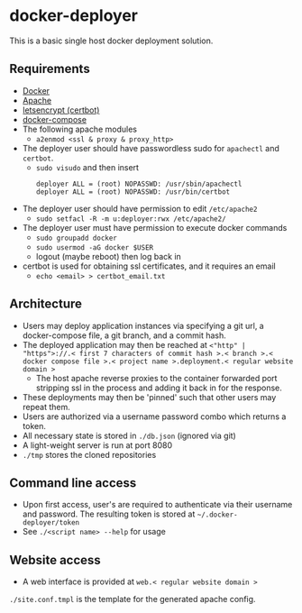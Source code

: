 # docker-deployer
This is a basic single host docker deployment solution.

## Requirements
* [Docker](https://docs.docker.com/install/)
* [Apache](https://www.apache.org)
* [letsencrypt (certbot)](https://certbot.eff.org)
* [docker-compose](https://docs.docker.com/compose/install/)
* The following apache modules
  * `a2enmod <ssl & proxy & proxy_http>`
* The deployer user should have passwordless sudo for `apachectl` and `certbot`.
  * `sudo visudo` and then insert
    ```
    deployer ALL = (root) NOPASSWD: /usr/sbin/apachectl
    deployer ALL = (root) NOPASSWD: /usr/bin/certbot
    ```
* The deployer user should have permission to edit `/etc/apache2`
  * `sudo setfacl -R -m u:deployer:rwx /etc/apache2/`
* The deployer user must have permission to execute docker commands
  * `sudo groupadd docker`
  * `sudo usermod -aG docker $USER`
  * logout (maybe reboot) then log back in
* certbot is used for obtaining ssl certificates, and it requires an email
  * `echo <email> > certbot_email.txt` 

## Architecture
* Users may deploy application instances via specifying a git url, a docker-compose file, a git branch, and a commit hash.
* The deployed application may then be reached at `<"http" | "https">://.< first 7 characters of commit hash >.< branch >.< docker compose file >.< project name >.deployment.< regular website domain >`
  * The host apache reverse proxies to the container forwarded port stripping ssl in
    the process and adding it back in for the response.
* These deployments may then be 'pinned' such that other users may repeat them.
* Users are authorized via a username password combo which returns a token.
* All necessary state is stored in `./db.json` (ignored via git)
* A light-weight server is run at port 8080
* `./tmp` stores the cloned repositories

## Command line access
* Upon first access, user's are required to authenticate via their username and password. The resulting token is stored at `~/.docker-deployer/token`
* See `./<script name> --help` for usage

## Website access
* A web interface is provided at `web.< regular website domain >`

`./site.conf.tmpl` is the template for the generated apache config.
